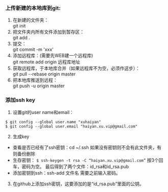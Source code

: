 ### 上传新建的本地库到git:
1. 在新建的文件夹：  
	git init
2. 把文件夹内所有文件添加到暂存区：  
	git add .
3. 提交：  
	git commit -m 'xxx'
4. 添加远程库：(需要先WEB建一个远程库)  
	git remote add origin 远程库地址
5. 获取远程库，于本地库合并（如果远程库不为空，必须作这步）：  
	git pull --rebase origin master
6. 把本地库推送到远程：  
	git push -u origin master
### 添加ssh key
1. 设置git的user name和email：
```
$ git config --global user.name "xuhaiyan"
$ git config --global user.email "haiyan.xu.vip@gmail.com"
```
2. 生成key
- 查看是否已经有了ssh密钥：cd ~/.ssh
如果没有密钥则不会有此文件夹，有则备份删除
- 生存密钥：
`$ ssh-keygen -t rsa -C “haiyan.xu.vip@gmail.com”`
按3个回车，密码为空。
最后得到了两个文件：id_rsa和id_rsa.pub
- 添加密钥到ssh：ssh-add 文件名
需要之前输入密码。
3. 在github上添加ssh密钥，这要添加的是“id_rsa.pub”里面的公钥。
